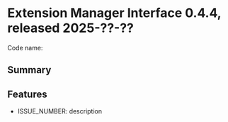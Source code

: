 # Extension Manager Interface 0.4.4, released 2025-??-??

Code name:

## Summary

## Features

* ISSUE_NUMBER: description

